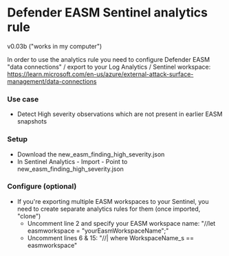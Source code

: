 # Defender EASM Sentinel analytics rule
v0.03b ("works in my computer")

In order to use the analytics rule you need to configure Defender EASM "data connections" / export to your Log Analytics / Sentinel workspace: https://learn.microsoft.com/en-us/azure/external-attack-surface-management/data-connections

### Use case
- Detect High severity observations which are not present in earlier EASM snapshots

### Setup
- Download the new_easm_finding_high_severity.json
- In Sentinel Analytics - Import - Point to new_easm_finding_high_severity.json

### Configure (optional)
- If you're exporting multiple EASM workspaces to your Sentinel, you need to create separate analytics rules for them (once imported, "clone")
  - Uncomment line 2 and specify your EASM workspace name: "//let easmworkspace = "yourEasmWorkspaceName";"
  - Uncomment lines 6 & 15: "//| where WorkspaceName_s == easmworkspace"
